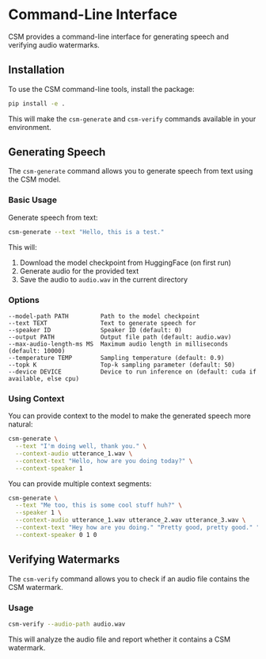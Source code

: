 # Command-Line Interface

CSM provides a command-line interface for generating speech and verifying audio watermarks.

## Installation

To use the CSM command-line tools, install the package:

```bash
pip install -e .
```

This will make the `csm-generate` and `csm-verify` commands available in your environment.

## Generating Speech

The `csm-generate` command allows you to generate speech from text using the CSM model.

### Basic Usage

Generate speech from text:

```bash
csm-generate --text "Hello, this is a test."
```

This will:
1. Download the model checkpoint from HuggingFace (on first run)
2. Generate audio for the provided text
3. Save the audio to `audio.wav` in the current directory

### Options

```
--model-path PATH         Path to the model checkpoint
--text TEXT               Text to generate speech for
--speaker ID              Speaker ID (default: 0)
--output PATH             Output file path (default: audio.wav)
--max-audio-length-ms MS  Maximum audio length in milliseconds (default: 10000)
--temperature TEMP        Sampling temperature (default: 0.9)
--topk K                  Top-k sampling parameter (default: 50)
--device DEVICE           Device to run inference on (default: cuda if available, else cpu)
```

### Using Context

You can provide context to the model to make the generated speech more natural:

```bash
csm-generate \
  --text "I'm doing well, thank you." \
  --context-audio utterance_1.wav \
  --context-text "Hello, how are you doing today?" \
  --context-speaker 1
```

You can provide multiple context segments:

```bash
csm-generate \
  --text "Me too, this is some cool stuff huh?" \
  --speaker 1 \
  --context-audio utterance_1.wav utterance_2.wav utterance_3.wav \
  --context-text "Hey how are you doing." "Pretty good, pretty good." "I'm great." \
  --context-speaker 0 1 0
```

## Verifying Watermarks

The `csm-verify` command allows you to check if an audio file contains the CSM watermark.

### Usage

```bash
csm-verify --audio-path audio.wav
```

This will analyze the audio file and report whether it contains a CSM watermark.
